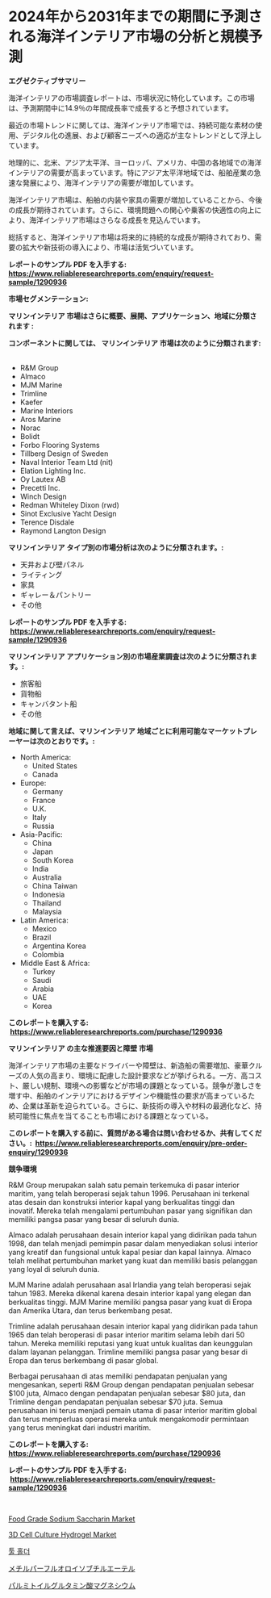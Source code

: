 <p><h1>2024年から2031年までの期間に予測される海洋インテリア市場の分析と規模予測</h1></p><p><strong>エグゼクティブサマリー</strong></p>
<p><p>海洋インテリアの市場調査レポートは、市場状況に特化しています。この市場は、予測期間中に14.9％の年間成長率で成長すると予想されています。</p><p>最近の市場トレンドに関しては、海洋インテリア市場では、持続可能な素材の使用、デジタル化の進展、および顧客ニーズへの適応が主なトレンドとして浮上しています。</p><p>地理的に、北米、アジア太平洋、ヨーロッパ、アメリカ、中国の各地域での海洋インテリアの需要が高まっています。特にアジア太平洋地域では、船舶産業の急速な発展により、海洋インテリアの需要が増加しています。</p><p>海洋インテリア市場は、船舶の内装や家具の需要が増加していることから、今後の成長が期待されています。さらに、環境問題への関心や乗客の快適性の向上により、海洋インテリア市場はさらなる成長を見込んでいます。</p><p>総括すると、海洋インテリア市場は将来的に持続的な成長が期待されており、需要の拡大や新技術の導入により、市場は活気づいています。</p></p>
<p><strong>レポートのサンプル PDF を入手する: <a href="https://www.reliableresearchreports.com/enquiry/request-sample/1290936">https://www.reliableresearchreports.com/enquiry/request-sample/1290936</a></strong></p>
<p><strong>市場セグメンテーション:</strong></p>
<p><strong> マリンインテリア 市場はさらに概要、展開、アプリケーション、地域に分類されます :</strong></p>
<p><strong>コンポーネントに関しては、 マリンインテリア 市場は次のように分類されます: &nbsp;</strong></p>
<p><ul><li>R&M Group</li><li>Almaco</li><li>MJM Marine</li><li>Trimline</li><li>Kaefer</li><li>Marine Interiors</li><li>Aros Marine</li><li>Norac</li><li>Bolidt</li><li>Forbo Flooring Systems</li><li>Tillberg Design of Sweden</li><li>Naval Interior Team Ltd (nit)</li><li>Elation Lighting Inc.</li><li>Oy Lautex AB</li><li>Precetti Inc.</li><li>Winch Design</li><li>Redman Whiteley Dixon (rwd)</li><li>Sinot Exclusive Yacht Design</li><li>Terence Disdale</li><li>Raymond Langton Design</li></ul></p>
<p><strong> マリンインテリア タイプ別の市場分析は次のように分類されます。:</strong></p>
<p><ul><li>天井および壁パネル</li><li>ライティング</li><li>家具</li><li>ギャレー＆パントリー</li><li>その他</li></ul></p>
<p><strong>レポートのサンプル PDF を入手する: &nbsp;<a href="https://www.reliableresearchreports.com/enquiry/request-sample/1290936">https://www.reliableresearchreports.com/enquiry/request-sample/1290936</a></strong></p>
<p><strong> マリンインテリア アプリケーション別の市場産業調査は次のように分類されます。:</strong></p>
<p><ul><li>旅客船</li><li>貨物船</li><li>キャンバタント船</li><li>その他</li></ul></p>
<p><strong>地域に関して言えば、マリンインテリア 地域ごとに利用可能なマーケットプレーヤーは次のとおりです。:</strong></p>
<p><ul>
    <li>
        North America:
        <ul>
            <li>United States</li>
            <li>Canada</li>
        </ul>
    </li>
    <li>
        Europe:
        <ul>
            <li>Germany</li>
            <li>France</li>
            <li>U.K.</li>
            <li>Italy</li>
            <li>Russia</li>
        </ul>
    </li>
    <li>
        Asia-Pacific:
        <ul>
            <li>China</li>
            <li>Japan</li>
            <li>South Korea</li>
            <li>India</li>
            <li>Australia</li>
            <li>China Taiwan</li>
            <li>Indonesia</li>
            <li>Thailand</li>
            <li>Malaysia</li>
        </ul>
    </li>
    <li>
        Latin America:
        <ul>
            <li>Mexico</li>
            <li>Brazil</li>
            <li>Argentina Korea</li>
            <li>Colombia</li>
        </ul>
    </li>
    <li>
        Middle East & Africa:
        <ul>
            <li>Turkey</li>
            <li>Saudi</li>
            <li>Arabia</li>
            <li>UAE</li>
            <li>Korea</li>
        </ul>
    </li>
    </ul></p>
<p><strong>このレポートを購入する: &nbsp;<a href="https://www.reliableresearchreports.com/purchase/1290936">https://www.reliableresearchreports.com/purchase/1290936</a></strong></p>
<p><strong>マリンインテリア の主な推進要因と障壁 市場</strong></p>
<p><p>海洋インテリア市場の主要なドライバーや障壁は、新造船の需要増加、豪華クルーズの人気の高まり、環境に配慮した設計要求などが挙げられる。一方、高コスト、厳しい規制、環境への影響などが市場の課題となっている。競争が激しさを増す中、船舶のインテリアにおけるデザインや機能性の要求が高まっているため、企業は革新を迫られている。さらに、新技術の導入や材料の最適化など、持続可能性に焦点を当てることも市場における課題となっている。</p></p>
<p><strong>このレポートを購入する前に、質問がある場合は問い合わせるか、共有してください。:&nbsp; <a href="https://www.reliableresearchreports.com/enquiry/pre-order-enquiry/1290936">https://www.reliableresearchreports.com/enquiry/pre-order-enquiry/1290936</a></strong></p>
<p><strong>競争環境</strong></p>
<p><p>R&M Group merupakan salah satu pemain terkemuka di pasar interior maritim, yang telah beroperasi sejak tahun 1996. Perusahaan ini terkenal atas desain dan konstruksi interior kapal yang berkualitas tinggi dan inovatif. Mereka telah mengalami pertumbuhan pasar yang signifikan dan memiliki pangsa pasar yang besar di seluruh dunia.</p><p>Almaco adalah perusahaan desain interior kapal yang didirikan pada tahun 1998, dan telah menjadi pemimpin pasar dalam menyediakan solusi interior yang kreatif dan fungsional untuk kapal pesiar dan kapal lainnya. Almaco telah melihat pertumbuhan market yang kuat dan memiliki basis pelanggan yang loyal di seluruh dunia.</p><p>MJM Marine adalah perusahaan asal Irlandia yang telah beroperasi sejak tahun 1983. Mereka dikenal karena desain interior kapal yang elegan dan berkualitas tinggi. MJM Marine memiliki pangsa pasar yang kuat di Eropa dan Amerika Utara, dan terus berkembang pesat.</p><p>Trimline adalah perusahaan desain interior kapal yang didirikan pada tahun 1965 dan telah beroperasi di pasar interior maritim selama lebih dari 50 tahun. Mereka memiliki reputasi yang kuat untuk kualitas dan keunggulan dalam layanan pelanggan. Trimline memiliki pangsa pasar yang besar di Eropa dan terus berkembang di pasar global.</p><p>Berbagai perusahaan di atas memiliki pendapatan penjualan yang mengesankan, seperti R&M Group dengan pendapatan penjualan sebesar $100 juta, Almaco dengan pendapatan penjualan sebesar $80 juta, dan Trimline dengan pendapatan penjualan sebesar $70 juta. Semua perusahaan ini terus menjadi pemain utama di pasar interior maritim global dan terus memperluas operasi mereka untuk mengakomodir permintaan yang terus meningkat dari industri maritim.</p></p>
<p><strong>このレポートを購入する: &nbsp; <a href="https://www.reliableresearchreports.com/purchase/1290936">https://www.reliableresearchreports.com/purchase/1290936</a></strong></p>
<p><strong>レポートのサンプル PDF を入手する: &nbsp;<a href="https://www.reliableresearchreports.com/enquiry/request-sample/1290936">https://www.reliableresearchreports.com/enquiry/request-sample/1290936</a></strong><strong></strong></p>
<p>&nbsp;</p>
<p><p><a href="https://github.com/lylyparadise/Market-Research-Report-List-2/blob/main/food-grade-sodium-saccharin-market.md">Food Grade Sodium Saccharin Market</a></p><p><a href="https://issuu.com/reportprime-2/docs/3d-cell-culture-hydrogel-market-size-2030.pptx">3D Cell Culture Hydrogel Market</a></p><p><a href="https://github.com/idcefvhkdut6/Market-Research-Report-List-1/blob/main/99874591360.md">툴 홀더</a></p><p><a href="https://medium.com/@saigekulas/%E3%83%A1%E3%83%81%E3%83%AB%E3%83%9A%E3%83%AB%E3%83%95%E3%83%AB%E3%82%AA%E3%83%AD%E3%82%A4%E3%82%BD%E3%83%96%E3%83%81%E3%83%AB%E3%82%A8%E3%83%BC%E3%83%86%E3%83%AB%E5%B8%82%E5%A0%B4%E3%81%AE%E8%A6%8B%E8%A7%A3-%E5%B8%82%E5%A0%B4%E5%8B%95%E5%90%91-%E6%88%90%E9%95%B7-2024%E5%B9%B4%E3%81%8B%E3%82%892031%E5%B9%B4%E3%81%BE%E3%81%A7%E3%81%AE%E4%BA%88%E6%B8%AC-407bbbd86cda">メチルパーフルオロイソブチルエーテル</a></p><p><a href="https://medium.com/@kaydenjohns1964/%E3%83%9E%E3%82%B0%E3%83%8D%E3%82%B7%E3%82%A6%E3%83%A0%E3%83%91%E3%83%AB%E3%83%9F%E3%83%88%E3%82%A4%E3%83%AB%E3%82%B0%E3%83%AB%E3%82%BF%E3%83%A1%E3%83%BC%E3%83%88%E5%B8%82%E5%A0%B4-2031%E5%B9%B4%E3%81%BE%E3%81%A7%E3%81%AE%E3%83%88%E3%83%AC%E3%83%B3%E3%83%89-%E4%BA%88%E6%B8%AC-%E7%AB%B6%E4%BA%89%E5%88%86%E6%9E%90-be75e0a21fe9">パルミトイルグルタミン酸マグネシウム</a></p></p>